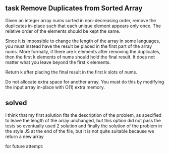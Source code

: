 ## task  Remove Duplicates from Sorted Array

Given an integer array nums sorted in non-decreasing order, remove the duplicates in-place such that each unique element appears only once. The relative order of the elements should be kept the same.

Since it is impossible to change the length of the array in some languages, you must instead have the result be placed in the first part of the array nums. More formally, if there are k elements after removing the duplicates, then the first k elements of nums should hold the final result. It does not matter what you leave beyond the first k elements.

Return k after placing the final result in the first k slots of nums.

Do not allocate extra space for another array. You must do this by modifying the input array in-place with O(1) extra memory.



## solved

 I think that my first solution fits the description of the problem, as specified to leave the length of the array unchanged, but this option did not pass the tests so eventually used 2 solution and finally the solution of the problem in the style JS at the end of the file, but it is not quite suitable because we return a new array
 
 
 
 for future attempt:
